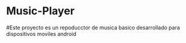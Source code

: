# Music-Player
#Este proyecto es un repoducctor de musica basico desarrollado para dispositivos moviles android
